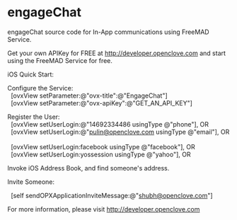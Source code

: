 engageChat
==========

engageChat source code for In-App communications using FreeMAD Service.

Get your own APIKey for FREE at http://developer.openclove.com and start using the FreeMAD Service for free.

iOS Quick Start:

Configure the Service:
    
    [ovxView setParameter:@"ovx-title":@"EngageChat"]
    
    [ovxView setParameter:@"ovx-apiKey":@"GET_AN_API_KEY"]
    

Register the User:
    
    [ovxView setUserLogin:@"14692334486 usingType @"phone"], OR
    
    [ovxView setUserLogin:@"pulin@openclove.com usingType @"email"], OR
    
    [ovxView setUserLogin:facebook usingType @"facebook"], OR
    
    [ovxView setUserLogin:yossession usingType @"yahoo"], OR


Invoke iOS Address Book, and find someone's address.

Invite Someone:

    [self sendOPXApplicationInviteMessage:@"shubh@openclove.com"]

For more information, please visit http://developer.openclove.com

